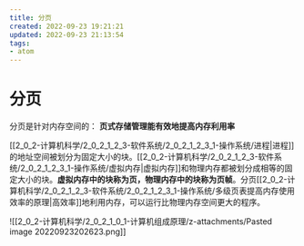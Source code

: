 ```yaml
---
title: 分页
created: 2022-09-23 19:21:21
updated: 2022-09-23 21:13:54
tags: 
- atom
---
```


# 分页

分页是针对内存空间的：
**页式存储管理能有效地提高内存利用率**

[[2_0_2-计算机科学/2_0_2_1_2_3-软件系统/2_0_2_1_2_3_1-操作系统/进程|进程]]的地址空间被划分为固定大小的块。[[2_0_2-计算机科学/2_0_2_1_2_3-软件系统/2_0_2_1_2_3_1-操作系统/虚拟内存|虚拟内存]]和物理内存都被划分成相等的固定大小的块。**虚拟内存中的块称为页，物理内存中的块称为页帧**。分页[[2_0_2-计算机科学/2_0_2_1_2_3-软件系统/2_0_2_1_2_3_1-操作系统/多级页表提高内存使用效率的原理|高效率]]地利用内存，可以运行比物理内存空间更大的程序。

![[2_0_2-计算机科学/2_0_2_1_0_1-计算机组成原理/z-attachments/Pasted image 20220923202623.png]]
